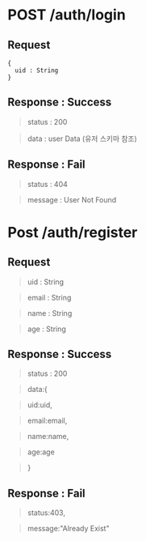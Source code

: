 # POST /auth/login

## Request

```
{
  uid : String
}
```

## Response : Success

> status : 200

> data : user Data (유저 스키마 참조)

## Response : Fail

> status : 404

> message : User Not Found

# Post /auth/register

## Request

> uid : String

> email : String

> name : String

> age : String

## Response : Success

> status : 200

> data:{

>   uid:uid,

>   email:email,

>   name:name,

>   age:age

>}

## Response : Fail

> status:403,

> message:"Already Exist"
